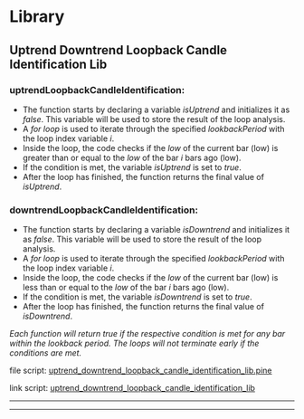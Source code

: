 # Library

## Uptrend Downtrend Loopback Candle Identification Lib

### uptrendLoopbackCandleIdentification:
- The function starts by declaring a variable *isUptrend* and initializes it as *false*. This variable will be used to store the result of the loop analysis.
- A *for loop* is used to iterate through the specified *lookbackPeriod* with the loop index variable *i*.
- Inside the loop, the code checks if the *low* of the current bar (low) is greater than or equal to the *low* of the bar *i* bars ago (low).
- If the condition is met, the variable *isUptrend* is set to *true*.
- After the loop has finished, the function returns the final value of *isUptrend*.

### downtrendLoopbackCandleIdentification:
- The function starts by declaring a variable *isDowntrend* and initializes it as *false*. This variable will be used to store the result of the loop analysis.
- A *for loop* is used to iterate through the specified *lookbackPeriod* with the loop index variable *i*.
- Inside the loop, the code checks if the *low* of the current bar (low) is less than or equal to the *low* of the bar *i* bars ago (low).
- If the condition is met, the variable *isDowntrend* is set to *true*.
- After the loop has finished, the function returns the final value of *isDowntrend*.

_Each function will return true if the respective condition is met for any bar within the lookback period. The loops will not terminate early if the conditions are met._


file script: [uptrend_downtrend_loopback_candle_identification_lib.pine](uptrend_downtrend_loopback_candle_identification_lib.pine)

link script: [uptrend_downtrend_loopback_candle_identification_lib](https://www.tradingview.com/v/7XVVW2CK/)
___
___

